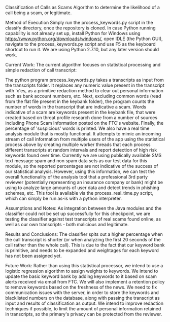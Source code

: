 Classification of Calls as Scams
Algorithm to determine the likelihood of a call being a scam, or legitimate.

Method of Execution
Simply run the process_keywords.py script in the classify directory, once the repository is cloned. In case Python running capability is not already set up, install Python for Windows using https://www.python.org/downloads/windows/, open IDLE (the Python GUI), navigate to the process_keywords.py script and use F5 as the keyboard shortcut to run it. We are using Python 2.7.10, but any later version should work.

Current Work:
The current algorithm focuses on statistical processing and simple redaction of call transcript:

The python program process_keywords.py takes a transcripts as input from the transcripts folder.
It replaces any numeric value present in the transcript with 'x'es, as a primitive redaction method to clear out personal information such as bank account numbers, etc.
Next, excluding common words (read from the flat file present in the keybank folder), the program counts the number of words in the transcript that are indicative a scam. Words indicative of a scam are keywords present in the keybank file, that were created based on threat profile research done from a number of sources including Phone Scam Information posted on the FTC's website.
Finally, the percentage of 'suspicious' words is printed.
We also have a real time analysis module that is mostly functional. It attempts to mimic an incoming stream of call information from multiple users of the app using the statistical process above by creating multiple worker threads that each process different transcripts at random intervals and report detection of high risk keywords found over time. Currently we are using publically available SMS text message spam and non spam data sets as our test data for this module, so the reported percentages are not indicative of the success of our statistical analysis. However, using this information, we can test the overall functionality of the analysis tool that a professional 3rd party reviewer (potentially representing an insurance company or bank) might be using to analyze large amounts of user data and detect trends in phishing schemes, etc. This tool is available via the process_real_time.py script, which can simply be run as-is with a python interpreter.

Assumptions and Notes:
As integration between the Java modules and the classifier could not be set up successfully for this checkpoint, we are testing the classifier against test transcripts of real scams found online, as well as our own transcripts - both malicious and legitimate.

Results and Conclusions:
The classifier spits out a higher percentage when the call transcript is shorter (or when analyzing the first 20 seconds of the call rather than the whole call). This is due to the fact that our keyword bank is primitive, and needs to be expanded and weightages for each keyword has not been assigned yet.

Future Work:
Rather than using this statistical processor, we intend to use a logistic regression algorithm to assign weights to keywords.
We intend to update the basic keyword bank by adding keywords to it based on scam alerts received via email from FTC. We will also implement a retention policy to remove keywords based on the freshness of the news.
We need to fix communication issues with the server, in order to store the keywords and blacklisted numbers on the database, along with passing the transcript as input and results of classification as output.
We intend to improve redaction techniques if possible, to limit the amount of personal information retained in transcripts, so the primary's privacy can be protected from the reviewer.
